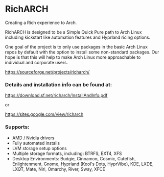 # RichARCH
Creating a Rich experience to Arch.

RichARCH is designed to be a Simple Quick Pure path to Arch Linux including kickstart like automation features and Hyprland ricing options.

One goal of the project is to only use packages in the basic Arch Linux repos by default with the option to install some non-standard packages. Our hope is that this will help to make Arch Linux more approachable to individual and corporate users.

https://sourceforge.net/projects/richarch/

### Details and installation info can be found at:
https://download.sf.net/richarch/InstallAndInfo.pdf

or

https://sites.google.com/view/richarch

### Supports:
* AMD / Nvidia drivers
* Fully automated installs
* LVM storage setup options
* Multiple storage formats, including: BTRFS, EXT4, XFS
* Desktop Environments: Budgie, Cinnamon, Cosmic, Cutefish, Enlightenment, Gnome, Hyprland (Kool's Dots, HyprVibe), KDE, LXDE, LXQT, Mate, Niri, Omarchy, River, Sway, XFCE
